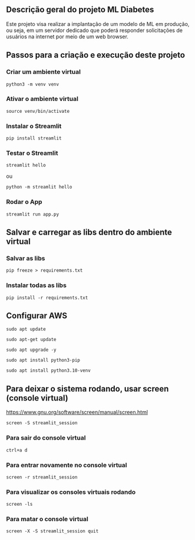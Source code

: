 ## Descrição geral do projeto ML Diabetes

Este projeto visa realizar a implantação de um modelo de ML em produção, ou seja, em um servidor dedicado que poderá responder solicitações de usuários na internet por meio de um web browser.

## Passos para a criação e execução deste projeto

### Criar um ambiente virtual

```commandline
python3 -m venv venv
```

### Ativar o ambiente virtual
```commandline
source venv/bin/activate
```

### Instalar o Streamlit
```commandline
pip install streamlit
```

### Testar o Streamlit
```commandline
streamlit hello
```
ou
```commandline
python -m streamlit hello
```

### Rodar o App
```commandline
streamlit run app.py
```

## Salvar e carregar as libs dentro do ambiente virtual

### Salvar as libs
```commandline
pip freeze > requirements.txt
```

### Instalar todas as libs
```commandline
pip install -r requirements.txt
```


## Configurar AWS
```commandline
sudo apt update
```

```commandline
sudo apt-get update
```

```commandline
sudo apt upgrade -y
```

```commandline
sudo apt install python3-pip
```

```commandline
sudo apt install python3.10-venv
```

## Para deixar o sistema rodando, usar screen (console virtual)
https://www.gnu.org/software/screen/manual/screen.html

```commandline
screen -S streamlit_session
```

### Para sair do console virtual
```commandline
ctrl+a d
```

### Para entrar novamente no console virtual
```commandline
screen -r streamlit_session
```

### Para visualizar os consoles virtuais rodando
```commandline
screen -ls
```

### Para matar o console virtual
```commandline
screen -X -S streamlit_session quit
```
